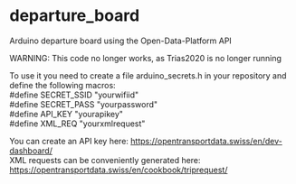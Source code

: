 # departure_board
Arduino departure board using the Open-Data-Platform API

WARNING: This code no longer works, as Trias2020 is no longer running

To use it you need to create a file arduino_secrets.h in your repository and define the following macros:\
#define SECRET_SSID "yourwifiid"\
#define SECRET_PASS "yourpassword"\
#define API_KEY "yourapikey"\
#define XML_REQ "yourxmlrequest"

You can create an API key here: https://opentransportdata.swiss/en/dev-dashboard/ \
XML requests can be conveniently generated here: https://opentransportdata.swiss/en/cookbook/triprequest/
